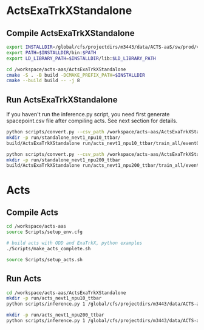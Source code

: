 # ActsExaTrkXStandalone

## Compile ActsExaTrkXStandalone
``` bash
export INSTALLDIR=/global/cfs/projectdirs/m3443/data/ACTS-aaS/sw/prod/ver_01192024
export PATH=$INSTALLDIR/bin:$PATH
export LD_LIBRARY_PATH=$INSTALLDIR/lib:$LD_LIBRARY_PATH

cd /workspace/acts-aas/ActsExaTrkXStandalone
cmake -S . -B build -DCMAKE_PREFIX_PATH=$INSTALLDIR
cmake --build build -- -j 8
```

## Run ActsExaTrkXStandalone
If you haven't run the inference.py script, you need first generate spacepoint.csv file after compiling acts. See next section for details.
``` bash
python scripts/convert.py --csv_path /workspace/acts-aas/ActsExaTrkXStandalone/run/acts_nevt1_npu10_ttbar/train_all/event000000000-spacepoint.csv
mkdir -p run/standalone_nevt1_npu10_ttbar/
build/ActsExaTrkXStandalone run/acts_nevt1_npu10_ttbar/train_all/event000000000-spacepoint-converted.csv | tee run/standalone_nevt1_npu10_ttbar/log.ActsExaTrkXStandalone.txt

python scripts/convert.py --csv_path /workspace/acts-aas/ActsExaTrkXStandalone/run/acts_nevt1_npu200_ttbar/train_all/event000000000-spacepoint.csv
mkdir -p run/standalone_nevt1_npu200_ttbar
build/ActsExaTrkXStandalone run/acts_nevt1_npu200_ttbar/train_all/event000000000-spacepoint-converted.csv | tee run/standalone_nevt1_npu200_ttbar/log.ActsExaTrkXStandalone.txt
```

# Acts

## Compile Acts
``` bash
cd /workspace/acts-aas
source Scripts/setup_env.cfg

# build acts with ODD and ExaTrkX, python examples
./Scripts/make_acts_complete.sh

source Scripts/setup_acts.sh
```
## Run Acts
``` bash
cd /workspace/acts-aas/ActsExaTrkXStandalone
mkdir -p run/acts_nevt1_npu10_ttbar
python scripts/inference.py 1 /global/cfs/projectdirs/m3443/data/ACTS-aaS/models/smeared_hits/ smear --npu 10 --verbose --output run/acts_nevt1_npu10_ttbar | tee run/acts_nevt1_npu10_ttbar/log.inference.py.txt

mkdir -p run/acts_nevt1_npu200_ttbar
python scripts/inference.py 1 /global/cfs/projectdirs/m3443/data/ACTS-aaS/models/smeared_hits/ smear --npu 200 --verbose --output run/acts_nevt1_npu200_ttbar | tee run/acts_nevt1_npu200_ttbar/log.inference.py.txt

```

